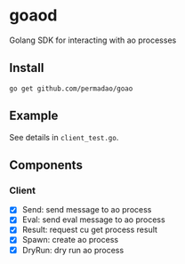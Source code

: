 # goaod
Golang SDK for interacting with ao processes

## Install

```
go get github.com/permadao/goao
```

## Example

See details in `client_test.go`.

## Components

### Client

- [x] Send: send message to ao process
- [x] Eval: send eval message to ao process
- [x] Result: request cu get process result
- [x] Spawn: create ao process
- [x] DryRun: dry run ao process